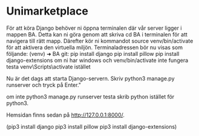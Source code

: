 # Unimarketplace
För att köra Django behöver ni öppna terminalen där vår server ligger i mappen BA. Detta kan ni göra genom att skriva cd BA i terminalen för att navigera till rätt mapp. Därefter kör ni kommandot source venv/bin/activate för att aktivera den virtuella miljön. Terminaladressen bör nu visas som följande:  (venv) ➜  BA git:
pip install django
pip install pillow
pip install django-extensions
om ni har windows och venv/bin/activate inte fungera testa venv\Scripts\activate istället

Nu är det dags att starta Django-servern. Skriv python3 manage.py runserver och tryck på Enter."

om inte  python3 manage.py runserver testa skrib python istället för python3.

Hemsidan finns sedan på http://127.0.0.1:8000/.


(pip3 install django
pip3 install pillow
pip3 install django-extensions)



